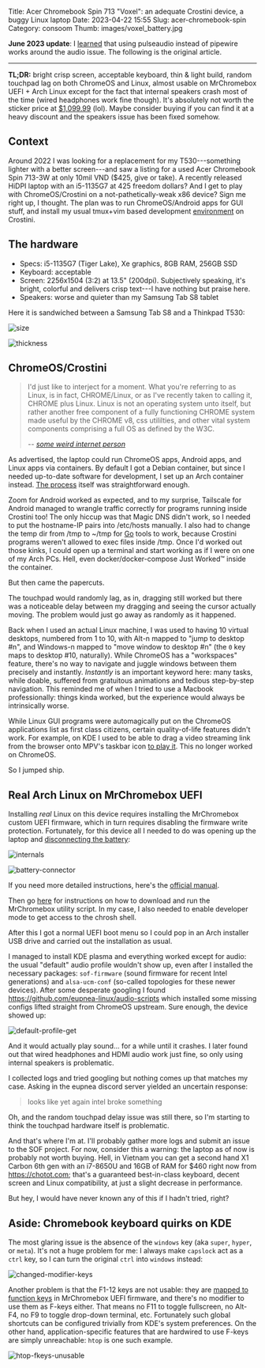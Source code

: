 Title: Acer Chromebook Spin 713 "Voxel": an adequate Crostini device, a buggy Linux laptop
Date: 2023-04-22 15:55
Slug: acer-chromebook-spin
Category: consoom
Thumb: images/voxel_battery.jpg

**June 2023 update**: I [learned][11] that using pulseaudio instead of
pipewire works around the audio issue. The following is the original article.

---


**TL;DR:** bright crisp screen, acceptable keyboard, thin & light build, random
touchpad lag on both ChromeOS and Linux, almost usable on MrChromebox UEFI +
Arch Linux except for the fact that internal speakers crash most of the time
(wired headphones work fine though). It's absolutely not worth the sticker
price at [$1,099.99][1] (lol). Maybe consider buying if you can find it at a
heavy discount and the speakers issue has been fixed somehow.

## Context

Around 2022 I was looking for a replacement for my T530---something lighter
with a better screen---and saw a listing for a used Acer Chromebook Spin 713-3W
at only 10mil VND ($425, give or take). A recently released HiDPI laptop with
an i5-1135G7 at 425 freedom dollars? And I get to play with ChromeOS/Crostini
on a not-pathetically-weak x86 device? Sign me right up, I thought. The plan
was to run ChromeOS/Android apps for GUI stuff, and install my usual tmux+vim
based development [environment][2] on Crostini.

## The hardware

- Specs: i5-1135G7 (Tiger Lake), Xe graphics, 8GB RAM, 256GB SSD
- Keyboard: acceptable
- Screen: 2256x1504 (3:2) at 13.5" (200dpi). Subjectively speaking, it's
  bright, colorful and delivers crisp text---I have nothing but praise here.
- Speakers: worse and quieter than my Samsung Tab S8 tablet

Here it is sandwiched between a Samsung Tab S8 and a Thinkpad T530:

![size](/images/voxel_size.jpg)

![thickness](/images/voxel_thickness.jpg)

## ChromeOS/Crostini

> I'd just like to interject for a moment. What you're referring to as Linux,
> is in fact, CHROME/Linux, or as I've recently taken to calling it, CHROME
> plus Linux. Linux is not an operating system unto itself, but rather another
> free component of a fully functioning CHROME system made useful by the CHROME
> v8, css utililties, and other vital system components comprising a full OS as
> defined by the W3C.
>
> _-- [some weird internet person][6]_

As advertised, the laptop could run ChromeOS apps, Android apps, and Linux apps
via containers. By default I got a Debian container, but since I needed
up-to-date software for development, I set up an Arch container instead. [The
process][3] itself was straightforward enough.

Zoom for Android worked as expected, and to my surprise, Tailscale for Android
managed to wrangle traffic correctly for programs running inside Crostini too!
The only hiccup was that Magic DNS didn't work, so I needed to put the
hostname-IP pairs into /etc/hosts manually. I also had to change the temp dir
from /tmp to ~/tmp for [Go][4] tools to work, because Crostini programs weren't
allowed to exec files inside /tmp. Once I'd worked out those kinks, I could
open up a terminal and start working as if I were on one of my Arch PCs. Hell,
even docker/docker-compose Just Worked™ inside the container.

But then came the papercuts.

The touchpad would randomly lag, as in, dragging still
worked but there was a noticeable delay between my dragging and seeing the
cursor actually moving. The problem would just go away as randomly as it
happened.

Back when I used an actual Linux machine, I was used to having 10 virtual
desktops, numbered from 1 to 10, with Alt-n mapped to "jump to desktop #n", and
Windows-n mapped to "move window to desktop #n" (the `0` key maps to
desktop #10, naturally). While ChromeOS has a "workspaces" feature, there's no
way to navigate and juggle windows between them precisely and instantly.
_Instantly_ is an important keyword here: many tasks, while doable, suffered
from gratuitous animations and tedious step-by-step navigation. This reminded
me of when I tried to use a Macbook professionally: things kinda worked, but
the experience would always be intrinsically worse.

While Linux GUI programs were automagically put on the ChromeOS applications
list as first class citizens, certain quality-of-life features didn't work. For
example, on KDE I used to be able to drag a video streaming link from the
browser onto MPV's taskbar icon [to play it][5]. This no longer worked on
ChromeOS.

So I jumped ship.

## Real Arch Linux on MrChromebox UEFI

Installing _real_ Linux on this device requires installing the MrChromebox
custom UEFI firmware, which in turn requires disabling the firmware write
protection. Fortunately, for this device all I needed to do was opening up the
laptop and [disconnecting the battery][7]:

![internals](/images/voxel_internals.jpg)

![battery-connector](/images/voxel_battery.jpg)

If you need more detailed instructions, here's the [official manual][8].

Then go [here][9] for instructions on how to download and run the MrChromebox
utility script. In my case, I also needed to enable developer mode to get
access to the chrosh shell.

After this I got a normal UEFI boot menu so I could pop in an Arch installer
USB drive and carried out the installation as usual.

I managed to install KDE plasma and everything worked except for audio: the
usual "default" audio profile wouldn't show up, even after I installed the
necessary packages: `sof-firmware` (sound firmware for recent Intel
generations) and `alsa-ucm-conf` (so-called topologies for these newer
devices). After some desperate googling I found
<https://github.com/eupnea-linux/audio-scripts> which installed some missing
configs lifted straight from ChromeOS upstream. Sure enough, the device showed
up:

![default-profile-get](/images/voxel_audio_device.png "")

And it would actually play sound... for a while until it crashes. I later found
out that wired headphones and HDMI audio work just fine, so only using internal
speakers is problematic.

I collected logs and tried googling but nothing comes up that matches my case.
Asking in the eupnea discord server yielded an uncertain response:

> looks like yet again intel broke something

Oh, and the random touchpad delay issue was still there, so I'm starting to
think the touchpad hardware itself is problematic.

And that's where I'm at. I'll probably gather more logs and submit an issue to
the SOF project. For now, consider this a warning: the laptop as of now is
probably not worth buying. Hell, in Vietnam you can get a second hand X1 Carbon
6th gen with an i7-8650U and 16GB of RAM for $460 right now from
<https://chotot.com>; that's a guaranteed best-in-class keyboard, decent
screen and Linux compatibility, at just a slight decrease in performance.

But hey, I would have never known any of this if I hadn't tried, right?

## Aside: Chromebook keyboard quirks on KDE

The most glaring issue is the absence of the `windows` key (aka `super`,
`hyper`, or `meta`). It's not a huge problem for me: I always make `capslock`
act as a `ctrl` key, so I can turn the original `ctrl` into `windows` instead:

![changed-modifier-keys](/images/voxel_keys_mod.jpg)

Another problem is that the F1-12 keys are not usable: they are [mapped to
function keys][10] in MrChromebox UEFI firmware, and there's no modifier to use
them as F-keys either. That means no F11 to toggle fullscreen, no Alt-F4, no F9
to toggle drop-down terminal, etc. Fortunately such global shortcuts can be
configured trivially from KDE's system preferences. On the other hand,
application-specific features that are hardwired to use F-keys are simply
unreachable: `htop` is one such example.

![htop-fkeys-unusable](/images/voxel_keys_f.png)

[1]: https://www.acer.com/us-en/chromebooks/acer-chromebook-enterprise-spin-713-cp713-3w/pdp/NX.AHAAA.006
[2]: https://git.sr.ht/~nhanb/neodots
[3]: https://wiki.archlinux.org/title/Chrome_OS_devices/Crostini
[4]: https://go.dev/
[5]: /images/put.io_01_mpv.mp4
[6]: https://orib.dev/interject.html
[7]: https://wiki.mrchromebox.tech/Firmware_Write_Protect#Hardware_Write_Protection
[8]: /images/voxel_chromebook_cp7133w.pdf
[9]: https://mrchromebox.tech/#fwscript
[10]: https://github.com/MrChromebox/firmware/issues/349
[11]: https://github.com/WeirdTreeThing/chromebook-linux-audio/issues/2#issuecomment-1578962117
